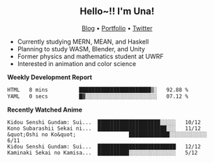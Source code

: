<h2 align="center">
  Hello~!! I'm Una!
</h2>

<p align="center">
  <a href="https://anarchy.website/">Blog</a> &bull;
  <a href="https://una-ada.github.io/">Portfolio</a> &bull;
  <a href="https://twitter.com/xn__z7x">Twitter</a>
</p>

- Currently studying MERN, MEAN, and Haskell
- Planning to study WASM, Blender, and Unity
- Former physics and mathematics student at UWRF
- Interested in animation and color science

**Weekly Development Report**

<!--START_SECTION:waka-->

```txt
HTML   8 mins          ███████████████████████▒░   92.88 %
YAML   0 secs          █▓░░░░░░░░░░░░░░░░░░░░░░░   07.12 %
```

<!--END_SECTION:waka-->

**Recently Watched Anime**

<!-- RECENT-ANIME:START -->

    Kidou Senshi Gundam: Sui...  ████████████████████░░░░░   10/12
    Kono Subarashii Sekai ni...  ██████████████████████░░░   11/12
    &quot;Oshi no Ko&quot;                 █████████████░░░░░░░░░░░░   6/11
    Kidou Senshi Gundam: Sui...  █████████████████████████   12/12
    Kaminaki Sekai no Kamisa...  ██████████░░░░░░░░░░░░░░░   5/12
<!-- RECENT-ANIME:END -->
